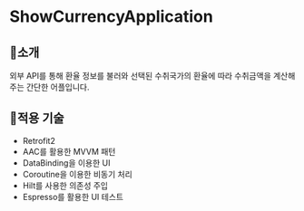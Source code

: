 # ShowCurrencyApplication
## 🤗소개
외부 API를 통해 환율 정보를 불러와
선택된 수취국가의 환율에 따라 수취금액을 계산해주는 간단한 어플입니다.

## 🔧적용 기술 
- Retrofit2
- AAC를 활용한 MVVM 패턴
- DataBinding을 이용한 UI
- Coroutine을 이용한 비동기 처리
- Hilt를 사용한 의존성 주입
- Espresso를 활용한 UI 테스트 
